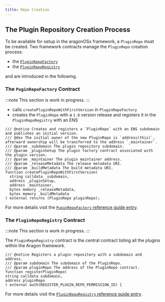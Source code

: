 ```yaml
---
title: Repo Creation
---
```


## The Plugin Repository Creation Process

To be available for setup in the aragonOSx framework, a `PluginRepo` must be created. Two framework contracts manage the `PluginRepo` creation process:

- the [`PluginRepoFactory`](../../../../03-reference-guide/framework/plugin/repo/PluginRepoFactory.md)
- the [`PluginRepoRegistry`](../../../../03-reference-guide/framework/plugin/repo/PluginRepoRegistry.md)

and are introduced in the following.

<!-- TODO
- call `createPluginRepoWithFirstVersion` in `PluginRepoFactory`
- this creates the `PluginRepo` with a `1.0` version release and registers it in the `PluginRepoRegistry` with an ENS name

For all subsequent builds and releases, `createVersion` inside the registered `PluginRepo` has to be called.
 -->

### The `PuginRepoFactory` Contract

:::note
This section is work in progress.
:::

- calls `createPluginRepoWithFirstVersion` in `PluginRepoFactory`
- creates the `PluginRepo` with a `1.0` version release and registers it in the `PluginRepoRegistry` with an ENS

```solidity title="contracts/framework/PluginRepoFactory.sol"
/// @notice Creates and registers a `PluginRepo` with an ENS subdomain and publishes an initial version.
/// @dev The initial owner of the new PluginRepo is `address(this)`, afterward ownership will be transferred to the address `_maintainer`.
/// @param _subdomain The plugin repository subdomain.
/// @param _pluginSetup The plugin factory contract associated with the plugin version.
/// @param _maintainer The plugin maintainer address.
/// @param _releaseMetadata The release metadata URI.
/// @param _buildMetadata The build metadata URI.
function createPluginRepoWithFirstVersion(
  string calldata _subdomain,
  address _pluginSetup,
  address _maintainer,
  bytes memory _releaseMetadata,
  bytes memory _buildMetadata
) external returns (PluginRepo pluginRepo);
```

For more details visit the [`PuginRepoFactory` reference guide entry](../../../../03-reference-guide/framework/plugin/repo/PluginRepoFactory.md).

### The `PluginRepoRegistry` Contract

:::note
This section is work in progress.
:::

The `PluginRepoRegistry` contract is the central contract listing all the plugins within the Aragon framework.

```solidity title="contracts/framework/PluginRepoRegistry.sol"
/// @notice Registers a plugin repository with a subdomain and address.
/// @param subdomain The subdomain of the PluginRepo.
/// @param pluginRepo The address of the PluginRepo contract.
function registerPluginRepo(
string calldata subdomain,
address pluginRepo
) external auth(REGISTER_PLUGIN_REPO_PERMISSION_ID) {
```

For more details visit the [`PluginRepoRegistry` reference guide entry](../../../../03-reference-guide/framework/plugin/repo/PluginRepoRegistry.md).
